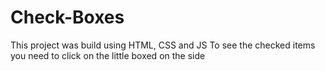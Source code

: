 # Check-Boxes
This project was build using HTML, CSS and JS
To see the checked items you need to click on the little boxed on the side
